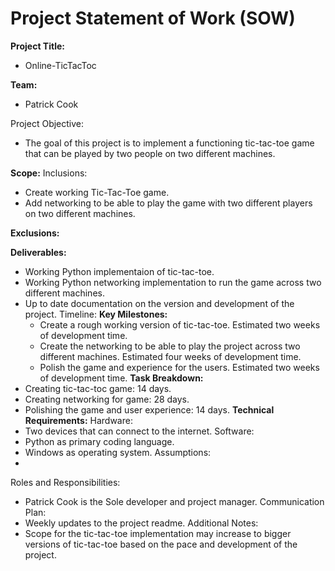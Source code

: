 # Project Statement of Work (SOW)

**Project Title:**
- Online-TicTacToc

**Team:**
- Patrick Cook

Project Objective:
- The goal of this project is to implement a functioning tic-tac-toe game that can be played by two people on two different machines.

**Scope:**
Inclusions:
- Create working Tic-Tac-Toe game.
- Add networking to be able to play the game with two different players on two different machines.

**Exclusions:**

**Deliverables:**
- Working Python implementaion of tic-tac-toe.
- Working Python networking implementation to run the game across two different machines.
- Up to date documentation on the version and development of the project.
Timeline:
**Key Milestones:**
  - Create a rough working version of tic-tac-toe. Estimated two weeks of development time.
  - Create the networking to be able to play the project across two different machines. Estimated four weeks of development time.
  - Polish the game and experience for the users. Estimated two weeks of development time.
**Task Breakdown:**
- Creating tic-tac-toc game: 14 days.
- Creating networking for game: 28 days.
- Polishing the game and user experience: 14 days.
**Technical Requirements:**
Hardware:
- Two devices that can connect to the internet.
Software:
- Python as primary coding language.
- Windows as operating system.
Assumptions:
- 
Roles and Responsibilities:
- Patrick Cook is the Sole developer and project manager.
Communication Plan:
- Weekly updates to the project readme.
Additional Notes:
- Scope for the tic-tac-toe implementation may increase to bigger versions of tic-tac-toe based on the pace and development of the project.

